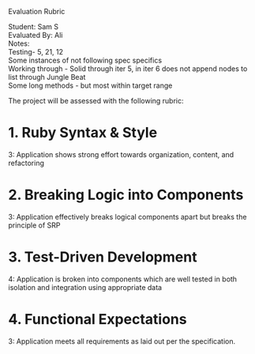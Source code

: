 Evaluation Rubric

Student: Sam S  
Evaluated By: Ali  
Notes:  
Testing- 5, 21, 12   
Some instances of not following spec specifics  
Working through - Solid through iter 5, in iter 6 does not append nodes to list through Jungle Beat  
Some long methods - but most within target range  

The project will be assessed with the following rubric:

# 1. Ruby Syntax & Style

3: Application shows strong effort towards organization, content, and refactoring

# 2. Breaking Logic into Components

3: Application effectively breaks logical components apart but breaks the principle of SRP

# 3. Test-Driven Development

4: Application is broken into components which are well tested in both isolation and integration using appropriate data

# 4. Functional Expectations

3: Application meets all requirements as laid out per the specification.
